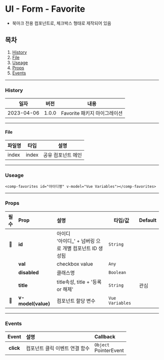 # UI - Form - Favorite

-   북마크 전용 컴포넌트로, 체크박스 형태로 제작되어 있음

## 목차

1. [History](#history)
2. [File](#file)
3. [Useage](#useage)
4. [Props](#props)
5. [Events](#events)

---

### History

| 일자       | 버전  | 내용                         |
| ---------- | ----- | ---------------------------- |
| 2023-04-06 | 1.0.0 | Favorite 패키지 마이그레이션 |

---

#### File

| 파일명 | 타입  | 설명               |
| ------ | ----- | ------------------ |
| index  | index | 공유 컴포넌트 메인 |

---

### Useage

```vue
<comp-favorites id="아이디명" v-model="Vue Variables"></comp-favorites>
```

---

### Props

|           필수            | Prop               | 설명                                                       | 타입/값         | Default |
| :-----------------------: | :----------------- | :--------------------------------------------------------- | --------------- | ------- |
| :triangular_flag_on_post: | **id**             | 아이디<br>'아이디\_' + 넘버링 으로 개별 컴포넌트 ID 생성됨 | `String`        |         |
|                           | **val**            | checkbox value                                             | `Any`           |         |
|                           | **disabled**       | 클래스명                                                   | `Boolean`       |         |
|                           | **title**          | title속성, title + '등록 or 해제'                          | `String`        | 관심    |
| :triangular_flag_on_post: | **v-model(value)** | 컴포넌트 할당 변수                                         | `Vue Variables` |         |

---

### Events

|   Event   | 설명                           | Callback                 |
| :-------: | :----------------------------- | :----------------------- |
| **click** | 컴포넌트 클릭 이벤트 연결 함수 | `Object`<br>PointerEvent |
